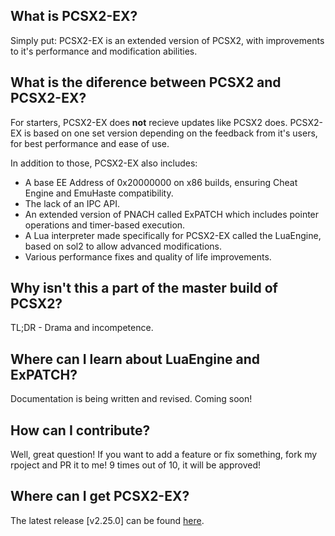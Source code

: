 ## What is PCSX2-EX?

Simply put: PCSX2-EX is an extended version of PCSX2, with improvements to it's performance and modification abilities.


## What is the diference between PCSX2 and PCSX2-EX?

For starters, PCSX2-EX does **not** recieve updates like PCSX2 does. PCSX2-EX is based on one set version depending on the feedback from it's users, for best performance and ease of use.

In addition to those, PCSX2-EX also includes:
- A base EE Address of 0x20000000 on x86 builds, ensuring Cheat Engine and EmuHaste compatibility.
- The lack of an IPC API.
- An extended version of PNACH called ExPATCH which includes pointer operations and timer-based execution.
- A Lua interpreter made specifically for PCSX2-EX called the LuaEngine, based on sol2 to allow advanced modifications.
- Various performance fixes and quality of life improvements.


## Why isn't this a part of the master build of PCSX2?

TL;DR - Drama and incompetence.


## Where can I learn about LuaEngine and ExPATCH?

Documentation is being written and revised. Coming soon!


## How can I contribute?

Well, great question! If you want to add a feature or fix something, fork my rpoject and PR it to me! 9 times out of 10, it will be approved!


## Where can I get PCSX2-EX?

The latest release [v2.25.0] can be found [here](https://github.com/Topaz-Reality/PCSX2-EX/releases/tag/v2.25.0).
